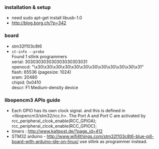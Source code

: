 ### installation & setup
- need sudo apt-get install libusb-1.0
- http://blog.borg.ch/?p=342

### board
- stm32f103c8t6
-  `st-info --probe`  
Found 1 stlink programmers  
 serial: 303030303030303030303031  
openocd: "\x30\x30\x30\x30\x30\x30\x30\x30\x30\x30\x30\x31"  
  flash: 65536 (pagesize: 1024)  
   sram: 20480  
 chipid: 0x0410  
  descr: F1 Medium-density device  

### libopencm3 APIs guide
- Each GPIO has its own clock signal. and this is defined in 
<libopencm3/stm32/rcc.h>. The Port A and Port C are activated by
rcc_peripheral_clcok_enable(RCC_GPIOA);  
rcc_peripheral_clcok_enable(RCC_GPIOC);  
- timers : http://www.kaltpost.de/?page_id=412
- STM32 arduino - http://www.wifi4things.com/stm32f103c8t6-blue-pill-board-with-arduino-ide-on-linux/
 use stlink as programmer instead.
 